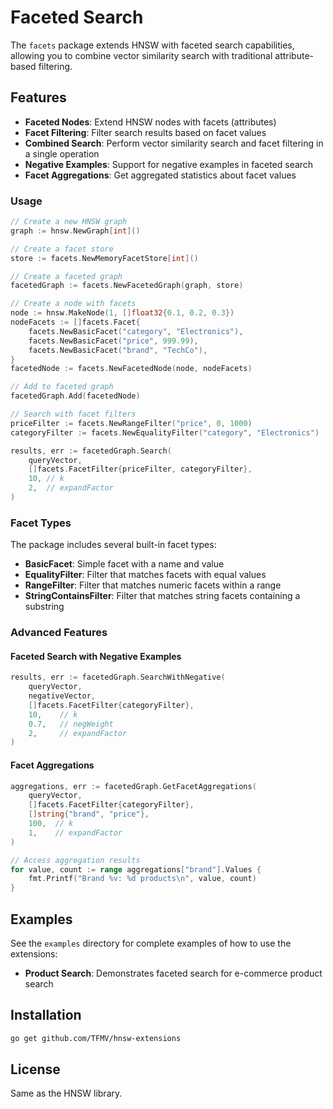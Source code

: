 # Faceted Search

The `facets` package extends HNSW with faceted search capabilities, allowing you to combine vector similarity search with traditional attribute-based filtering.

## Features

- **Faceted Nodes**: Extend HNSW nodes with facets (attributes)
- **Facet Filtering**: Filter search results based on facet values
- **Combined Search**: Perform vector similarity search and facet filtering in a single operation
- **Negative Examples**: Support for negative examples in faceted search
- **Facet Aggregations**: Get aggregated statistics about facet values

### Usage

```go
// Create a new HNSW graph
graph := hnsw.NewGraph[int]()

// Create a facet store
store := facets.NewMemoryFacetStore[int]()

// Create a faceted graph
facetedGraph := facets.NewFacetedGraph(graph, store)

// Create a node with facets
node := hnsw.MakeNode(1, []float32{0.1, 0.2, 0.3})
nodeFacets := []facets.Facet{
    facets.NewBasicFacet("category", "Electronics"),
    facets.NewBasicFacet("price", 999.99),
    facets.NewBasicFacet("brand", "TechCo"),
}
facetedNode := facets.NewFacetedNode(node, nodeFacets)

// Add to faceted graph
facetedGraph.Add(facetedNode)

// Search with facet filters
priceFilter := facets.NewRangeFilter("price", 0, 1000)
categoryFilter := facets.NewEqualityFilter("category", "Electronics")

results, err := facetedGraph.Search(
    queryVector,
    []facets.FacetFilter{priceFilter, categoryFilter},
    10, // k
    2,  // expandFactor
)
```

### Facet Types

The package includes several built-in facet types:

- **BasicFacet**: Simple facet with a name and value
- **EqualityFilter**: Filter that matches facets with equal values
- **RangeFilter**: Filter that matches numeric facets within a range
- **StringContainsFilter**: Filter that matches string facets containing a substring

### Advanced Features

#### Faceted Search with Negative Examples

```go
results, err := facetedGraph.SearchWithNegative(
    queryVector,
    negativeVector,
    []facets.FacetFilter{categoryFilter},
    10,    // k
    0.7,   // negWeight
    2,     // expandFactor
)
```

#### Facet Aggregations

```go
aggregations, err := facetedGraph.GetFacetAggregations(
    queryVector,
    []facets.FacetFilter{categoryFilter},
    []string{"brand", "price"},
    100,  // k
    1,    // expandFactor
)

// Access aggregation results
for value, count := range aggregations["brand"].Values {
    fmt.Printf("Brand %v: %d products\n", value, count)
}
```

## Examples

See the `examples` directory for complete examples of how to use the extensions:

- **Product Search**: Demonstrates faceted search for e-commerce product search

## Installation

```bash
go get github.com/TFMV/hnsw-extensions
```

## License

Same as the HNSW library.
